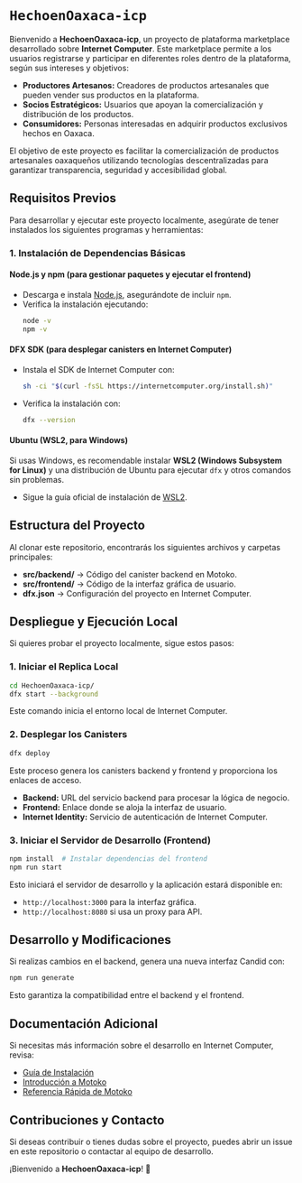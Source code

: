 # `HechoenOaxaca-icp`

Bienvenido a **HechoenOaxaca-icp**, un proyecto de plataforma marketplace desarrollado sobre **Internet Computer**. Este marketplace permite a los usuarios registrarse y participar en diferentes roles dentro de la plataforma, según sus intereses y objetivos:

- **Productores Artesanos:** Creadores de productos artesanales que pueden vender sus productos en la plataforma.
- **Socios Estratégicos:** Usuarios que apoyan la comercialización y distribución de los productos.
- **Consumidores:** Personas interesadas en adquirir productos exclusivos hechos en Oaxaca.

El objetivo de este proyecto es facilitar la comercialización de productos artesanales oaxaqueños utilizando tecnologías descentralizadas para garantizar transparencia, seguridad y accesibilidad global.

## Requisitos Previos
Para desarrollar y ejecutar este proyecto localmente, asegúrate de tener instalados los siguientes programas y herramientas:

### 1. Instalación de Dependencias Básicas

#### **Node.js y npm** (para gestionar paquetes y ejecutar el frontend)
- Descarga e instala [Node.js](https://nodejs.org/), asegurándote de incluir `npm`.
- Verifica la instalación ejecutando:
  ```bash
  node -v
  npm -v
  ```

#### **DFX SDK** (para desplegar canisters en Internet Computer)
- Instala el SDK de Internet Computer con:
  ```bash
  sh -ci "$(curl -fsSL https://internetcomputer.org/install.sh)"
  ```
- Verifica la instalación con:
  ```bash
  dfx --version
  ```

#### **Ubuntu (WSL2, para Windows)**
Si usas Windows, es recomendable instalar **WSL2 (Windows Subsystem for Linux)** y una distribución de Ubuntu para ejecutar `dfx` y otros comandos sin problemas.
- Sigue la guía oficial de instalación de [WSL2](https://learn.microsoft.com/en-us/windows/wsl/install).

## Estructura del Proyecto
Al clonar este repositorio, encontrarás los siguientes archivos y carpetas principales:
- **src/backend/** → Código del canister backend en Motoko.
- **src/frontend/** → Código de la interfaz gráfica de usuario.
- **dfx.json** → Configuración del proyecto en Internet Computer.

## Despliegue y Ejecución Local
Si quieres probar el proyecto localmente, sigue estos pasos:

### 1. Iniciar el Replica Local
```bash
cd HechoenOaxaca-icp/
dfx start --background
```
Este comando inicia el entorno local de Internet Computer.

### 2. Desplegar los Canisters
```bash
dfx deploy
```
Este proceso genera los canisters backend y frontend y proporciona los enlaces de acceso.

- **Backend:** URL del servicio backend para procesar la lógica de negocio.
- **Frontend:** Enlace donde se aloja la interfaz de usuario.
- **Internet Identity:** Servicio de autenticación de Internet Computer.

### 3. Iniciar el Servidor de Desarrollo (Frontend)
```bash
npm install  # Instalar dependencias del frontend
npm run start
```
Esto iniciará el servidor de desarrollo y la aplicación estará disponible en:
- `http://localhost:3000` para la interfaz gráfica.
- `http://localhost:8080` si usa un proxy para API.

## Desarrollo y Modificaciones
Si realizas cambios en el backend, genera una nueva interfaz Candid con:
```bash
npm run generate
```
Esto garantiza la compatibilidad entre el backend y el frontend.

## Documentación Adicional
Si necesitas más información sobre el desarrollo en Internet Computer, revisa:
- [Guía de Instalación](https://internetcomputer.org/docs/current/developer-docs/setup/install)
- [Introducción a Motoko](https://internetcomputer.org/docs/current/motoko/main/motoko)
- [Referencia Rápida de Motoko](https://internetcomputer.org/docs/current/motoko/main/language-manual)

## Contribuciones y Contacto
Si deseas contribuir o tienes dudas sobre el proyecto, puedes abrir un issue en este repositorio o contactar al equipo de desarrollo.

¡Bienvenido a **HechoenOaxaca-icp**! 🚀

